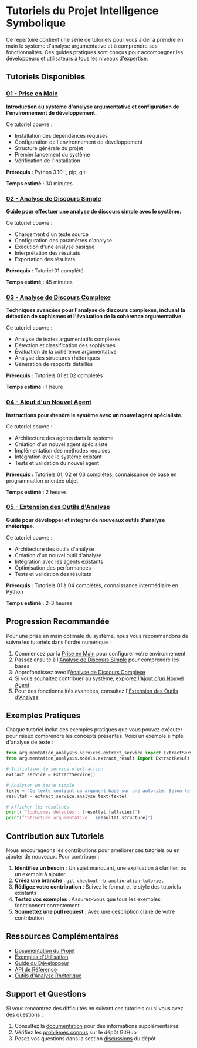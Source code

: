 # Tutoriels du Projet Intelligence Symbolique

Ce répertoire contient une série de tutoriels pour vous aider à prendre en main le système d'analyse argumentative et à comprendre ses fonctionnalités. Ces guides pratiques sont conçus pour accompagner les développeurs et utilisateurs à tous les niveaux d'expertise.

## Tutoriels Disponibles

### [01 - Prise en Main](./01_prise_en_main.md)
**Introduction au système d'analyse argumentative et configuration de l'environnement de développement.**

Ce tutoriel couvre :
- Installation des dépendances requises
- Configuration de l'environnement de développement
- Structure générale du projet
- Premier lancement du système
- Vérification de l'installation

**Prérequis :** Python 3.10+, pip, git

**Temps estimé :** 30 minutes

### [02 - Analyse de Discours Simple](./02_analyse_discours_simple.md)
**Guide pour effectuer une analyse de discours simple avec le système.**

Ce tutoriel couvre :
- Chargement d'un texte source
- Configuration des paramètres d'analyse
- Exécution d'une analyse basique
- Interprétation des résultats
- Exportation des résultats

**Prérequis :** Tutoriel 01 complété

**Temps estimé :** 45 minutes

### [03 - Analyse de Discours Complexe](./03_analyse_discours_complexe.md)
**Techniques avancées pour l'analyse de discours complexes, incluant la détection de sophismes et l'évaluation de la cohérence argumentative.**

Ce tutoriel couvre :
- Analyse de textes argumentatifs complexes
- Détection et classification des sophismes
- Évaluation de la cohérence argumentative
- Analyse des structures rhétoriques
- Génération de rapports détaillés

**Prérequis :** Tutoriels 01 et 02 complétés

**Temps estimé :** 1 heure

### [04 - Ajout d'un Nouvel Agent](./04_ajout_nouvel_agent.md)
**Instructions pour étendre le système avec un nouvel agent spécialiste.**

Ce tutoriel couvre :
- Architecture des agents dans le système
- Création d'un nouvel agent spécialiste
- Implémentation des méthodes requises
- Intégration avec le système existant
- Tests et validation du nouvel agent

**Prérequis :** Tutoriels 01, 02 et 03 complétés, connaissance de base en programmation orientée objet

**Temps estimé :** 2 heures

### [05 - Extension des Outils d'Analyse](./05_extension_outils_analyse.md)
**Guide pour développer et intégrer de nouveaux outils d'analyse rhétorique.**

Ce tutoriel couvre :
- Architecture des outils d'analyse
- Création d'un nouvel outil d'analyse
- Intégration avec les agents existants
- Optimisation des performances
- Tests et validation des résultats

**Prérequis :** Tutoriels 01 à 04 complétés, connaissance intermédiaire en Python

**Temps estimé :** 2-3 heures

## Progression Recommandée

Pour une prise en main optimale du système, nous vous recommandons de suivre les tutoriels dans l'ordre numérique :

1. Commencez par la [Prise en Main](./01_prise_en_main.md) pour configurer votre environnement
2. Passez ensuite à l'[Analyse de Discours Simple](./02_analyse_discours_simple.md) pour comprendre les bases
3. Approfondissez avec l'[Analyse de Discours Complexe](./03_analyse_discours_complexe.md)
4. Si vous souhaitez contribuer au système, explorez l'[Ajout d'un Nouvel Agent](./04_ajout_nouvel_agent.md)
5. Pour des fonctionnalités avancées, consultez l'[Extension des Outils d'Analyse](./05_extension_outils_analyse.md)

## Exemples Pratiques

Chaque tutoriel inclut des exemples pratiques que vous pouvez exécuter pour mieux comprendre les concepts présentés. Voici un exemple simple d'analyse de texte :

```python
from argumentation_analysis.services.extract_service import ExtractService
from argumentation_analysis.models.extract_result import ExtractResult

# Initialiser le service d'extraction
extract_service = ExtractService()

# Analyser un texte simple
texte = "Ce texte contient un argument basé sur une autorité. Selon le Dr. Smith, expert reconnu, cette approche est la meilleure."
resultat = extract_service.analyze_text(texte)

# Afficher les résultats
print(f"Sophismes détectés : {resultat.fallacies}")
print(f"Structure argumentative : {resultat.structure}")
```

## Contribution aux Tutoriels

Nous encourageons les contributions pour améliorer ces tutoriels ou en ajouter de nouveaux. Pour contribuer :

1. **Identifiez un besoin** : Un sujet manquant, une explication à clarifier, ou un exemple à ajouter
2. **Créez une branche** : `git checkout -b amelioration-tutoriel`
3. **Rédigez votre contribution** : Suivez le format et le style des tutoriels existants
4. **Testez vos exemples** : Assurez-vous que tous les exemples fonctionnent correctement
5. **Soumettez une pull request** : Avec une description claire de votre contribution

## Ressources Complémentaires

- [Documentation du Projet](../docs/README.md)
- [Exemples d'Utilisation](../examples/README.md)
- [Guide du Développeur](../docs/guides/guide_developpeur.md)
- [API de Référence](../docs/reference/reference_api.md)
- [Outils d'Analyse Rhétorique](../docs/outils/README.md)

## Support et Questions

Si vous rencontrez des difficultés en suivant ces tutoriels ou si vous avez des questions :

1. Consultez la [documentation](../docs/README.md) pour des informations supplémentaires
2. Vérifiez les [problèmes connus](https://github.com/votre-organisation/votre-projet/issues) sur le dépôt GitHub
3. Posez vos questions dans la section [discussions](https://github.com/votre-organisation/votre-projet/discussions) du dépôt